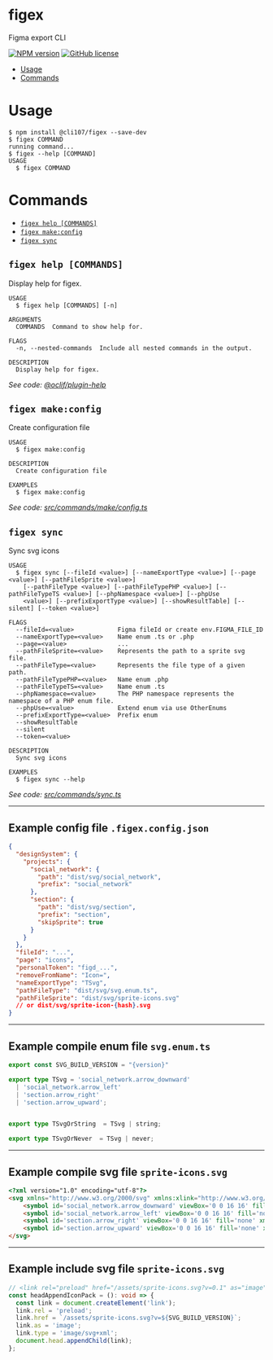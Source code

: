 figex
=================

Figma export CLI

[![NPM version](http://img.shields.io/npm/v/@cli107/figex.svg?style=flat-square)](http://npmjs.org/package/@cli107/figex)
[![GitHub license](https://img.shields.io/github/license/4746/figex)](https://github.com/4746/figex/blob/main/LICENSE)


<!-- toc -->
* [Usage](#usage)
* [Commands](#commands)
<!-- tocstop -->

# Usage
```sh-session
$ npm install @cli107/figex --save-dev
$ figex COMMAND
running command...
$ figex --help [COMMAND]
USAGE
  $ figex COMMAND
```

# Commands
<!-- commands -->
* [`figex help [COMMANDS]`](#figex-help-commands)
* [`figex make:config`](#figex-makeconfig)
* [`figex sync`](#figex-sync)

## `figex help [COMMANDS]`

Display help for figex.

```
USAGE
  $ figex help [COMMANDS] [-n]

ARGUMENTS
  COMMANDS  Command to show help for.

FLAGS
  -n, --nested-commands  Include all nested commands in the output.

DESCRIPTION
  Display help for figex.
```

_See code: [@oclif/plugin-help](https://github.com/oclif/plugin-help/blob/v5.2.20/src/commands/help.ts)_

## `figex make:config`

Create configuration file

```
USAGE
  $ figex make:config

DESCRIPTION
  Create configuration file

EXAMPLES
  $ figex make:config
```

_See code: [src/commands/make/config.ts](https://github.com/4746/figex/blob/v1.1.1/src/commands/make/config.ts)_

## `figex sync`

Sync svg icons

```
USAGE
  $ figex sync [--fileId <value>] [--nameExportType <value>] [--page <value>] [--pathFileSprite <value>]
    [--pathFileType <value>] [--pathFileTypePHP <value>] [--pathFileTypeTS <value>] [--phpNamespace <value>] [--phpUse
    <value>] [--prefixExportType <value>] [--showResultTable] [--silent] [--token <value>]

FLAGS
  --fileId=<value>            Figma fileId or create env.FIGMA_FILE_ID
  --nameExportType=<value>    Name enum .ts or .php
  --page=<value>              ...
  --pathFileSprite=<value>    Represents the path to a sprite svg file.
  --pathFileType=<value>      Represents the file type of a given path.
  --pathFileTypePHP=<value>   Name enum .php
  --pathFileTypeTS=<value>    Name enum .ts
  --phpNamespace=<value>      The PHP namespace represents the namespace of a PHP enum file.
  --phpUse=<value>            Extend enum via use OtherEnums
  --prefixExportType=<value>  Prefix enum
  --showResultTable
  --silent
  --token=<value>

DESCRIPTION
  Sync svg icons

EXAMPLES
  $ figex sync --help
```

_See code: [src/commands/sync.ts](https://github.com/4746/figex/blob/v1.1.1/src/commands/sync.ts)_
<!-- commandsstop -->


--- 

## Example config file  `.figex.config.json`
```json
{
  "designSystem": {
    "projects": {
      "social_network": {
        "path": "dist/svg/social_network",
        "prefix": "social_network"
      },
      "section": {
        "path": "dist/svg/section",
        "prefix": "section",
        "skipSprite": true
      }
    }
  },
  "fileId": "...",
  "page": "icons",
  "personalToken": "figd_...",
  "removeFromName": "Icon=",
  "nameExportType": "TSvg",
  "pathFileType": "dist/svg/svg.enum.ts",
  "pathFileSprite": "dist/svg/sprite-icons.svg"
  // or dist/svg/sprite-icon-{hash}.svg
}
```


---

## Example compile enum file  `svg.enum.ts`
```typescript
export const SVG_BUILD_VERSION = "{version}"

export type TSvg = 'social_network.arrow_downward'
  | 'social_network.arrow_left'
  | 'section.arrow_right'
  | 'section.arrow_upward';


export type TSvgOrString  = TSvg | string;

export type TSvgOrNever  = TSvg | never;
```


---

## Example compile svg file  `sprite-icons.svg`
```html
<?xml version="1.0" encoding="utf-8"?>
<svg xmlns="http://www.w3.org/2000/svg" xmlns:xlink="http://www.w3.org/1999/xlink">
	<symbol id='social_network.arrow_downward' viewBox='0 0 16 16' fill='none' xmlns='http://www.w3.org/2000/svg'><path fill="currentColor" d="M7.333 2.667v8.116L3.6 7.05 2.667 8 8 13.333 13.333 8l-.933-.95-3.733 3.733V2.667z"/></symbol>
	<symbol id='social_network.arrow_left' viewBox='0 0 16 16' fill='none' xmlns='http://www.w3.org/2000/svg'><path fill="currentColor" fill-rule="evenodd" d="M15 8a.5.5 0 0 0-.5-.5H2.707l3.147-3.146a.5.5 0 1 0-.708-.708l-4 4a.5.5 0 0 0 0 .708l4 4a.5.5 0 0 0 .708-.708L2.707 8.5H14.5A.5.5 0 0 0 15 8" clip-rule="evenodd"/></symbol>
	<symbol id='section.arrow_right' viewBox='0 0 16 16' fill='none' xmlns='http://www.w3.org/2000/svg'><path fill="currentColor" fill-rule="evenodd" d="M1 8a.5.5 0 0 1 .5-.5h11.793l-3.147-3.146a.5.5 0 0 1 .708-.708l4 4a.5.5 0 0 1 0 .708l-4 4a.5.5 0 0 1-.708-.708L13.293 8.5H1.5A.5.5 0 0 1 1 8" clip-rule="evenodd"/></symbol>
	<symbol id='section.arrow_upward' viewBox='0 0 16 16' fill='none' xmlns='http://www.w3.org/2000/svg'><path fill="currentColor" d="M7.333 13.333V5.217L3.6 8.95 2.667 8 8 2.667 13.333 8l-.933.95-3.733-3.733v8.116z"/></symbol>
</svg>
```


---

## Example include svg file  `sprite-icons.svg`
```typescript
// <link rel="preload" href="/assets/sprite-icons.svg?v=0.1" as="image" type="image/svg+xml">
const headAppendIconPack = (): void => {
  const link = document.createElement('link');
  link.rel = 'preload';
  link.href = `/assets/sprite-icons.svg?v=${SVG_BUILD_VERSION}`;
  link.as = 'image';
  link.type = 'image/svg+xml';
  document.head.appendChild(link);
};
```
